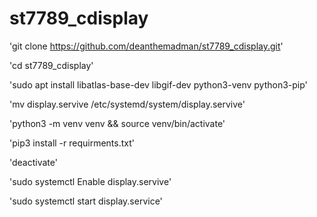 # st7789_cdisplay

'git clone https://github.com/deanthemadman/st7789_cdisplay.git'

'cd st7789_cdisplay'

'sudo apt install libatlas-base-dev libgif-dev python3-venv python3-pip'

'mv display.servive /etc/systemd/system/display.servive'

'python3 -m venv venv && source venv/bin/activate'

'pip3 install -r requirments.txt'

'deactivate'

'sudo systemctl Enable display.servive'

'sudo systemctl start display.service'
